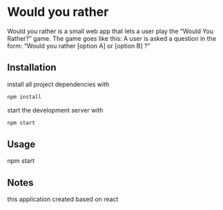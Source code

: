 # Would you rather

Would you rather is a small web app that lets a user play the “Would You Rather?” game. The game goes like this: A user is asked a question in the form: “Would you rather [option A] or [option B] ?”

## Installation

install all project dependencies with
```bash
npm install
```
start the development server with
```bash
npm start
```
## Usage

npm start

## Notes

this application created based on react